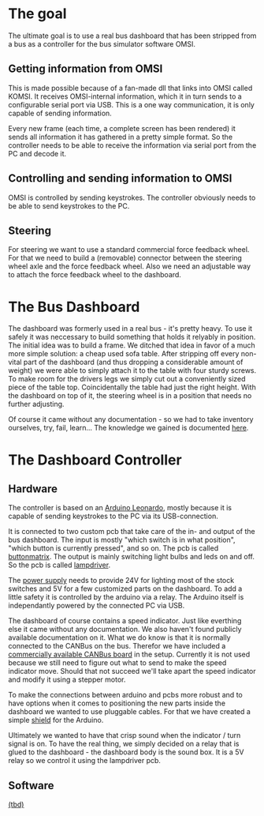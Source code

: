 # The goal

The ultimate goal is to use a real bus dashboard that has been stripped from a bus as a controller for the bus simulator software OMSI.

## Getting information from OMSI

This is made possible because of a fan-made dll that links into OMSI called KOMSI. It receives OMSI-internal information, which it in turn sends to a configurable serial port via USB. This is a one way communication, it is only capable of sending information.

Every new frame (each time, a complete screen has been rendered) it sends all information it has gathered in a pretty simple format. So the controller needs to be able to receive the information via serial port from the PC and decode it.

## Controlling and sending information to OMSI

OMSI is controlled by sending keystrokes. The controller obviously needs to be able to send keystrokes to the PC.

## Steering

For steering we want to use a standard commercial force feedback wheel. For that we need to build a (removable) connector between the steering wheel axle and the force feedback wheel. Also we need an adjustable way to attach the force feedback wheel to the dashboard.

# The Bus Dashboard

The dashboard was formerly used in a real bus - it's pretty heavy. To use it safely it was neccessary to build something that holds it relyably in position. The initial idea was to build a frame. We ditched that idea in favor of a much more simple solution: a cheap used sofa table. After stripping off every non-vital part of the dashboard (and thus dropping a considerable amount of weight) we were able to simply attach it to the table with four sturdy screws. To make room for the drivers legs we simply cut out a conveniently sized piece of the table top. Coincidentally the table had just the right height. With the dashboard on top of it, the steering wheel is in a position that needs no further adjusting.

Of course it came without any documentation - so we had to take inventory ourselves, try, fail, learn... The knowledge we gained is documented [here](dashboard/dashboard.md).

# The Dashboard Controller

## Hardware

The controller is based on an [Arduino Leonardo](https://www.arduino.cc/en/Main/Arduino_BoardLeonardo), mostly because it is capable of sending keystrokes to the PC via its USB-connection.

It is connected to two custom pcb that take care of the in- and output of the bus dashboard. The input is mostly "which switch is in what position", "which button is currently pressed", and so on. The pcb is called [buttonmatrix](buttonmatrix/buttonmatrix.md). The output is mainly switching light bulbs and leds on and off. So the pcb is called [lampdriver](lampdriver/lampdriver.md).

The [power supply](powersupply/powersupply.md) needs to provide 24V for lighting most of the stock switches and 5V for a few customized parts on the dashboard. To add a little safety it is controlled by the arduino via a relay. The Arduino itself is independantly powered by the connected PC via USB.

The dashboard of course contains a speed indicator. Just like everthing else it came without any documentation. We also haven't found publicly available documentation on it. What we do know is that it is normally connected to the CANBus on the bus. Therefor we have included a [commercially available CANBus board](https://joy-it.net/en/products/SBC-CAN01) in the setup. Currently it is not used because we still need to figure out what to send to make the speed indicator move. Should that not succeed we'll take apart the speed indicator and modify it using a stepper motor.

To make the connections between arduino and pcbs more robust and to have options when it comes to positioning the new parts inside the dashboard we wanted to use pluggable cables. For that we have created a simple [shield](shield/shield.md) for the Arduino.

Ultimately we wanted to have that crisp sound when the indicator / turn signal is on. To have the real thing, we simply decided on a relay that is glued to the dashboard - the dashboard body is the sound box. It is a 5V relay so we control it using the lampdriver pcb.

## Software

 [(tbd)](code/code.md)